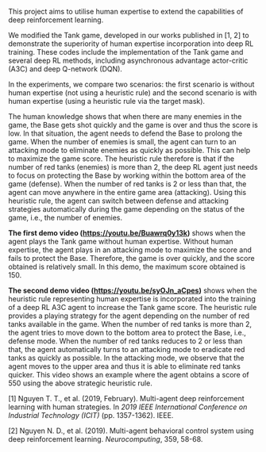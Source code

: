 This project aims to utilise human expertise to extend the capabilities of deep reinforcement learning. 

We modified the Tank game, developed in our works published in [1, 2] to demonstrate the superiority of human expertise incorporation into deep RL training. These codes include the implementation of the Tank game and several deep RL methods, including asynchronous advantage actor-critic (A3C) and deep Q-network (DQN).

In the experiments, we compare two scenarios: the first scenario is without human expertise (not using a heuristic rule) and the second scenario is with human expertise (using a heuristic rule via the target mask).

The human knowledge shows that when there are many enemies in the game, the Base gets shot quickly and the game is over and thus the score is low. In that situation, the agent needs to defend the Base to prolong the game. When the number of enemies is small, the agent can turn to an attacking mode to eliminate enemies as quickly as possible. This can help to maximize the game score. The heuristic rule therefore is that if the number of red tanks (enemies) is more than 2, the deep RL agent just needs to focus on protecting the Base by working within the bottom area of the game (defense). When the number of red tanks is 2 or less than that, the agent can move anywhere in the entire game area (attacking). Using this heuristic rule, the agent can switch between defense and attacking strategies automatically during the game depending on the status of the game, i.e., the number of enemies.

**The first demo video (https://youtu.be/Buawrq0y13k)** shows when the agent plays the Tank game without human expertise. Without human expertise, the agent plays in an attacking mode to maximize the score and fails to protect the Base. Therefore, the game is over quickly, and the score obtained is relatively small. In this demo, the maximum score obtained is 150.

**The second demo video (https://youtu.be/syOJn_aCpes)** shows when the heuristic rule representing human expertise is incorporated into the training of a deep RL A3C agent to increase the Tank game score. The heuristic rule provides a playing strategy for the agent depending on the number of red tanks available in the game. When the number of red tanks is more than 2, the agent tries to move down to the bottom area to protect the Base, i.e., defense mode. When the number of red tanks reduces to 2 or less than that, the agent automatically turns to an attacking mode to eradicate red tanks as quickly as possible. In the attacking mode, we observe that the agent moves to the upper area and thus it is able to eliminate red tanks quicker. This video shows an example where the agent obtains a score of 550 using the above strategic heuristic rule.

[1] Nguyen T. T., et al. (2019, February). Multi-agent deep reinforcement learning with human strategies. In _2019 IEEE International Conference on Industrial Technology (ICIT)_ (pp. 1357-1362). IEEE.

[2]	Nguyen N. D., et al. (2019). Multi-agent behavioral control system using deep reinforcement learning. _Neurocomputing_, 359, 58-68.

